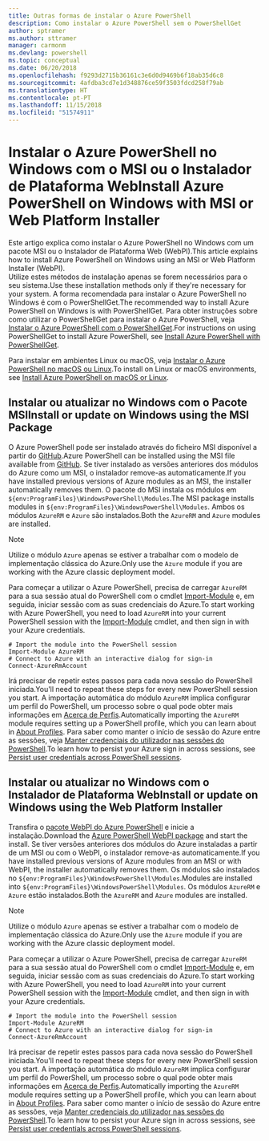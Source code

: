 ```yaml
---
title: Outras formas de instalar o Azure PowerShell
description: Como instalar o Azure PowerShell sem o PowerShellGet
author: sptramer
ms.author: sttramer
manager: carmonm
ms.devlang: powershell
ms.topic: conceptual
ms.date: 06/20/2018
ms.openlocfilehash: f9293d2715b36161c3e6d0d9469b6f18ab35d6c8
ms.sourcegitcommit: 4afdba3cd7e1d348876ce59f3503fdcd258f79ab
ms.translationtype: HT
ms.contentlocale: pt-PT
ms.lasthandoff: 11/15/2018
ms.locfileid: "51574911"
---
```

# <a name="install-azure-powershell-on-windows-with-msi-or-web-platform-installer"></a><span data-ttu-id="d0ea7-103">Instalar o Azure PowerShell no Windows com o MSI ou o Instalador de Plataforma Web</span><span class="sxs-lookup"><span data-stu-id="d0ea7-103">Install Azure PowerShell on Windows with MSI or Web Platform Installer</span></span>

<span data-ttu-id="d0ea7-104">Este artigo explica como instalar o Azure PowerShell no Windows com um pacote MSI ou o Instalador de Plataforma Web (WebPI).</span><span class="sxs-lookup"><span data-stu-id="d0ea7-104">This article explains how to install Azure PowerShell on Windows using an MSI or Web Platform Installer (WebPI).</span></span>  
<span data-ttu-id="d0ea7-105">Utilize estes métodos de instalação apenas se forem necessários para o seu sistema.</span><span class="sxs-lookup"><span data-stu-id="d0ea7-105">Use these installation methods only if they're necessary for your system.</span></span> <span data-ttu-id="d0ea7-106">A forma recomendada para instalar o Azure PowerShell no Windows é com o PowerShellGet.</span><span class="sxs-lookup"><span data-stu-id="d0ea7-106">The recommended way to install Azure PowerShell on Windows is with PowerShellGet.</span></span> <span data-ttu-id="d0ea7-107">Para obter instruções sobre como utilizar o PowerShellGet para instalar o Azure PowerShell, veja [Instalar o Azure PowerShell com o PowerShellGet](install-azurerm-ps.md).</span><span class="sxs-lookup"><span data-stu-id="d0ea7-107">For instructions on using PowerShellGet to install Azure PowerShell, see [Install Azure PowerShell with PowerShellGet](install-azurerm-ps.md).</span></span>

<span data-ttu-id="d0ea7-108">Para instalar em ambientes Linux ou macOS, veja [Instalar o Azure PowerShell no macOS ou Linux](install-azurermps-maclinux.md).</span><span class="sxs-lookup"><span data-stu-id="d0ea7-108">To install on Linux or macOS environments, see [Install Azure PowerShell on macOS or Linux](install-azurermps-maclinux.md).</span></span>

## <a name="install-or-update-on-windows-using-the-msi-package"></a><span data-ttu-id="d0ea7-109">Instalar ou atualizar no Windows com o Pacote MSI</span><span class="sxs-lookup"><span data-stu-id="d0ea7-109">Install or update on Windows using the MSI Package</span></span>

<span data-ttu-id="d0ea7-110">O Azure PowerShell pode ser instalado através do ficheiro MSI disponível a partir do [GitHub](https://github.com/Azure/azure-powershell/releases/tag/v5.7.0-April2018).</span><span class="sxs-lookup"><span data-stu-id="d0ea7-110">Azure PowerShell can be installed using the MSI file available from [GitHub](https://github.com/Azure/azure-powershell/releases/tag/v5.7.0-April2018).</span></span> <span data-ttu-id="d0ea7-111">Se tiver instalado as versões anteriores dos módulos do Azure como um MSI, o instalador remove-as automaticamente.</span><span class="sxs-lookup"><span data-stu-id="d0ea7-111">If you have installed previous versions of Azure modules as an MSI, the installer automatically removes them.</span></span> <span data-ttu-id="d0ea7-112">O pacote do MSI instala os módulos em `${env:ProgramFiles}\WindowsPowerShell\Modules`.</span><span class="sxs-lookup"><span data-stu-id="d0ea7-112">The MSI package installs modules in `${env:ProgramFiles}\WindowsPowerShell\Modules`.</span></span> <span data-ttu-id="d0ea7-113">Ambos os módulos `AzureRM` e `Azure` são instalados.</span><span class="sxs-lookup"><span data-stu-id="d0ea7-113">Both the `AzureRM` and `Azure` modules are installed.</span></span>

> [!NOTE]
> <span data-ttu-id="d0ea7-114">Utilize o módulo `Azure` apenas se estiver a trabalhar com o modelo de implementação clássica do Azure.</span><span class="sxs-lookup"><span data-stu-id="d0ea7-114">Only use the `Azure` module if you are working with the Azure classic deployment model.</span></span>

<span data-ttu-id="d0ea7-115">Para começar a utilizar o Azure PowerShell, precisa de carregar `AzureRM` para a sua sessão atual do PowerShell com o cmdlet [Import-Module](/powershell/module/Microsoft.PowerShell.Core/Import-Module) e, em seguida, iniciar sessão com as suas credenciais do Azure.</span><span class="sxs-lookup"><span data-stu-id="d0ea7-115">To start working with Azure PowerShell, you need to load `AzureRM` into your current PowerShell session with the [Import-Module](/powershell/module/Microsoft.PowerShell.Core/Import-Module) cmdlet, and then sign in with your Azure credentials.</span></span>

```powershell-interactive
# Import the module into the PowerShell session
Import-Module AzureRM
# Connect to Azure with an interactive dialog for sign-in
Connect-AzureRmAccount
```

<span data-ttu-id="d0ea7-116">Irá precisar de repetir estes passos para cada nova sessão do PowerShell iniciada.</span><span class="sxs-lookup"><span data-stu-id="d0ea7-116">You'll need to repeat these steps for every new PowerShell session you start.</span></span> <span data-ttu-id="d0ea7-117">A importação automática do módulo `AzureRM` implica configurar um perfil do PowerShell, um processo sobre o qual pode obter mais informações em [Acerca de Perfis](/powershell/module/microsoft.powershell.core/about/about_profiles).</span><span class="sxs-lookup"><span data-stu-id="d0ea7-117">Automatically importing the `AzureRM` module requires setting up a PowerShell profile, which you can learn about in [About Profiles](/powershell/module/microsoft.powershell.core/about/about_profiles).</span></span>
<span data-ttu-id="d0ea7-118">Para saber como manter o início de sessão do Azure entre as sessões, veja [Manter credenciais do utilizador nas sessões do PowerShell](context-persistence.md).</span><span class="sxs-lookup"><span data-stu-id="d0ea7-118">To learn how to persist your Azure sign in across sessions, see [Persist user credentials across PowerShell sessions](context-persistence.md).</span></span>

## <a name="install-or-update-on-windows-using-the-web-platform-installer"></a><span data-ttu-id="d0ea7-119">Instalar ou atualizar no Windows com o Instalador de Plataforma Web</span><span class="sxs-lookup"><span data-stu-id="d0ea7-119">Install or update on Windows using the Web Platform Installer</span></span>

<span data-ttu-id="d0ea7-120">Transfira o [pacote WebPI do Azure PowerShell](http://aka.ms/webpi-azps) e inicie a instalação.</span><span class="sxs-lookup"><span data-stu-id="d0ea7-120">Download the [Azure PowerShell WebPI package](http://aka.ms/webpi-azps) and start the install.</span></span> <span data-ttu-id="d0ea7-121">Se tiver versões anteriores dos módulos do Azure instaladas a partir de um MSI ou com o WebPI, o instalador remove-as automaticamente.</span><span class="sxs-lookup"><span data-stu-id="d0ea7-121">If you have installed previous versions of Azure modules from an MSI or with WebPI, the installer automatically removes them.</span></span> <span data-ttu-id="d0ea7-122">Os módulos são instalados no `${env:ProgramFiles}\WindowsPowerShell\Modules`.</span><span class="sxs-lookup"><span data-stu-id="d0ea7-122">Modules are installed into `${env:ProgramFiles}\WindowsPowerShell\Modules`.</span></span> <span data-ttu-id="d0ea7-123">Os módulos `AzureRM` e `Azure` estão instalados.</span><span class="sxs-lookup"><span data-stu-id="d0ea7-123">Both the `AzureRM` and `Azure` modules are installed.</span></span>

> [!NOTE]
> <span data-ttu-id="d0ea7-124">Utilize o módulo `Azure` apenas se estiver a trabalhar com o modelo de implementação clássica do Azure.</span><span class="sxs-lookup"><span data-stu-id="d0ea7-124">Only use the `Azure` module if you are working with the Azure classic deployment model.</span></span>

<span data-ttu-id="d0ea7-125">Para começar a utilizar o Azure PowerShell, precisa de carregar `AzureRM` para a sua sessão atual do PowerShell com o cmdlet [Import-Module](/powershell/module/Microsoft.PowerShell.Core/Import-Module) e, em seguida, iniciar sessão com as suas credenciais do Azure.</span><span class="sxs-lookup"><span data-stu-id="d0ea7-125">To start working with Azure PowerShell, you need to load `AzureRM` into your current PowerShell session with the [Import-Module](/powershell/module/Microsoft.PowerShell.Core/Import-Module) cmdlet, and then sign in with your Azure credentials.</span></span>

```powershell-interactive
# Import the module into the PowerShell session
Import-Module AzureRM
# Connect to Azure with an interactive dialog for sign-in
Connect-AzureRmAccount
```

<span data-ttu-id="d0ea7-126">Irá precisar de repetir estes passos para cada nova sessão do PowerShell iniciada.</span><span class="sxs-lookup"><span data-stu-id="d0ea7-126">You'll need to repeat these steps for every new PowerShell session you start.</span></span> <span data-ttu-id="d0ea7-127">A importação automática do módulo `AzureRM` implica configurar um perfil do PowerShell, um processo sobre o qual pode obter mais informações em [Acerca de Perfis](/powershell/module/microsoft.powershell.core/about/about_profiles).</span><span class="sxs-lookup"><span data-stu-id="d0ea7-127">Automatically importing the `AzureRM` module requires setting up a PowerShell profile, which you can learn about in [About Profiles](/powershell/module/microsoft.powershell.core/about/about_profiles).</span></span>
<span data-ttu-id="d0ea7-128">Para saber como manter o início de sessão do Azure entre as sessões, veja [Manter credenciais do utilizador nas sessões do PowerShell](context-persistence.md).</span><span class="sxs-lookup"><span data-stu-id="d0ea7-128">To learn how to persist your Azure sign in across sessions, see [Persist user credentials across PowerShell sessions](context-persistence.md).</span></span>
